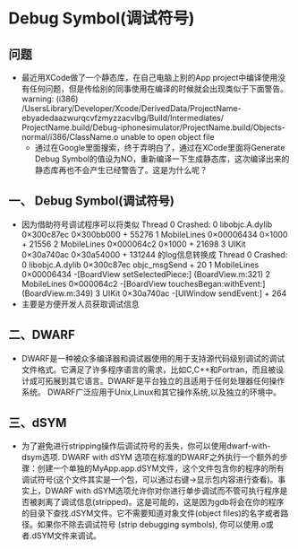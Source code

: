 # Debug Symbol(调试符号)
## 问题
- 最近用XCode做了一个静态库，在自己电脑上别的App project中编译使用没有任何问题，但是传给别的同事使用在编译的时候就会出现类似于下面警告。
	warning: (i386) /UsersLibrary/Developer/Xcode/DerivedData/ProjectName-ebyadedaazwurqcvfzmyzzacvlbg/Build/Intermediates/ ProjectName.build/Debug-iphonesimulator/ProjectName.build/Objects-normal/i386/ClassName.o unable to open object file
	- 通过在Google里面搜索，终于弄明白了，通过在XCode里面将Generate Debug Symbol的值设为NO，重新编译一下生成静态库，这次编译出来的静态库再也不会产生已经警告了。这是为什么呢？

## 一、 Debug Symbol(调试符号)

- 因为借助符号调试程序可以将类似
	Thread 0 Crashed:
	0 libobjc.A.dylib 0×300c87ec 0×300bb000 + 55276
	1 MobileLines 0×00006434 0×1000 + 21556
	2 MobileLines 0×000064c2 0×1000 + 21698
	3 UIKit 0×30a740ac 0×30a54000 + 131244
的log信息转换成
	Thread 0 Crashed:
	0 libobjc.A.dylib 0×300c87ec objc_msgSend + 20
	1 MobileLines 0×00006434 -[BoardView setSelectedPiece:] (BoardView.m:321)
	2 MobileLines 0×000064c2 -[BoardView touchesBegan:withEvent:] (BoardView.m:349)
	3 UIKit 0×30a740ac -[UIWindow sendEvent:] + 264
- 主要是方便开发人员获取调试信息

## 二、DWARF
- DWARF是一种被众多编译器和调试器使用的用于支持源代码级别调试的调试文件格式。它满足了许多程序语言的需求，比如C,C++和Fortran，而且被设计成可拓展到其它语言。DWARF是平台独立的且适用于任何处理器任何操作系统。 DWARF广泛应用于Unix,Linux和其它操作系统,以及独立的环境中。
## 三、dSYM
- 为了避免进行stripping操作后调试符号的丢失，你可以使用dwarf-with-dsym选项. DWARF with dSYM 选项在标准的DWARF之外执行一个额外的步骤：创建一个单独的MyApp.app.dSYM文件，这个文件包含你的程序的所有调试符号(这个文件其实是一个包，可以通过右键->显示包内容进行查看)。事实上，DWARF with dSYM选项允许你对你进行单步调试而不管可执行程序是否被剥离了调试信息(stripped)。这是可能的，这是因为gdb将会在你的程序的目录下查找.dSYM文件。它不需要知道对象文件(object files)的名字或者路径。如果你不除去调试符号 (strip debugging symbols), 你可以使用.o或者.dSYM文件来调试。


